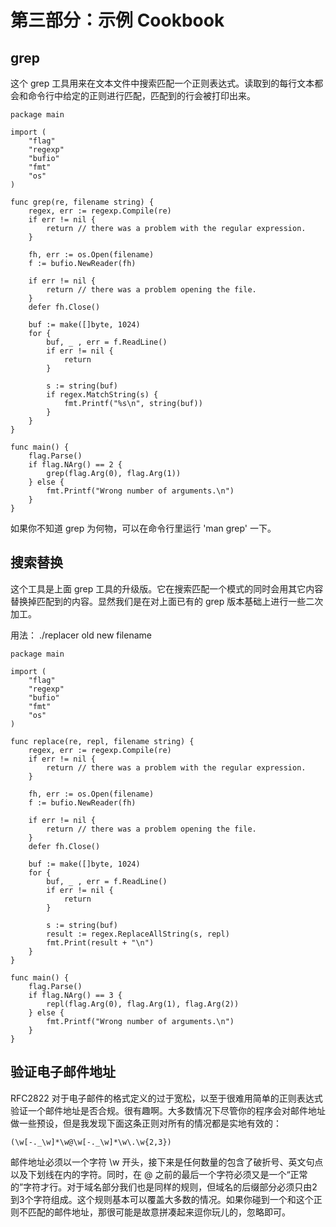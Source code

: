# 第三部分：示例 Cookbook #

## grep ##

这个 grep 工具用来在文本文件中搜索匹配一个正则表达式。读取到的每行文本都会和命令行中给定的正则进行匹配，匹配到的行会被打印出来。

	package main

	import (
		"flag"
		"regexp"
		"bufio"
		"fmt"
		"os"
	)

	func grep(re, filename string) {
	    regex, err := regexp.Compile(re)
	    if err != nil {
			return // there was a problem with the regular expression.
	    }

	    fh, err := os.Open(filename)
	    f := bufio.NewReader(fh)

	    if err != nil {
			return // there was a problem opening the file.
	    }
	    defer fh.Close()

	    buf := make([]byte, 1024)
	    for {
			buf, _ , err = f.ReadLine()
			if err != nil {
				return
			}

			s := string(buf)
			if regex.MatchString(s) {
				fmt.Printf("%s\n", string(buf))
			}
	    }
	}

	func main() {
		flag.Parse()
		if flag.NArg() == 2 {
			grep(flag.Arg(0), flag.Arg(1))
		} else {
			fmt.Printf("Wrong number of arguments.\n")
		}
	}
	 	
如果你不知道 grep 为何物，可以在命令行里运行 'man grep' 一下。

## 搜索替换 ##

这个工具是上面 grep 工具的升级版。它在搜索匹配一个模式的同时会用其它内容替换掉匹配到的内容。显然我们是在对上面已有的 grep 版本基础上进行一些二次加工。

用法： ./replacer old new filename

	 	
	package main

	import (
		"flag"
		"regexp"
		"bufio"
		"fmt"
		"os"
	)

	func replace(re, repl, filename string) {
	    regex, err := regexp.Compile(re)
	    if err != nil {
			return // there was a problem with the regular expression.
	    }

	    fh, err := os.Open(filename)
	    f := bufio.NewReader(fh)

	    if err != nil {
			return // there was a problem opening the file.
	    }
	    defer fh.Close()

	    buf := make([]byte, 1024)
	    for {
			buf, _ , err = f.ReadLine()
			if err != nil {
				return
			}

			s := string(buf)
			result := regex.ReplaceAllString(s, repl)
			fmt.Print(result + "\n")
	    }
	}

	func main() {
		flag.Parse()
		if flag.NArg() == 3 {
			repl(flag.Arg(0), flag.Arg(1), flag.Arg(2))
		} else {
			fmt.Printf("Wrong number of arguments.\n")
		}
	}
	 	
## 验证电子邮件地址 ##

RFC2822 对于电子邮件的格式定义的过于宽松，以至于很难用简单的正则表达式验证一个邮件地址是否合规。很有趣啊。大多数情况下尽管你的程序会对邮件地址做一些预设，但是我发现下面这条正则对所有的情况都是实地有效的：

	(\w[-._\w]*\w@\w[-._\w]*\w\.\w{2,3})

邮件地址必须以一个字符 \w 开头，接下来是任何数量的包含了破折号、英文句点以及下划线在内的字符。同时，在 @ 之前的最后一个字符必须又是一个“正常的”字符才行。对于域名部分我们也是同样的规则，但域名的后缀部分必须只由2到3个字符组成。这个规则基本可以覆盖大多数的情况。如果你碰到一个和这个正则不匹配的邮件地址，那很可能是故意拼凑起来逗你玩儿的，忽略即可。

